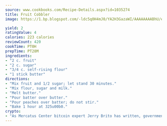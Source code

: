 ```yaml
---
source: www.cookbooks.com/Recipe-Details.aspx?id=1035274
title: Fruit Cobbler
image: https://1.bp.blogspot.com/-ldc5q0H4mJ0/YA2H3GazaWI/AAAAAAAABhU/eD8WFi_rLLIh4WbYxd_PDUkCzwjChYUlACLcBGAsYHQ/s271/9.png

yield: 2
ratingValue: 4
calories: 223 calories
reviewCount: 420
cookTime: PT0H
prepTime: PT28M
ingredients:
- "2 c. fruit"
- "2 c. sugar"
- "3/4 c. self-rising flour"
- "1 stick butter"
directions:
- "Mix fruit and 1/2 sugar; let stand 30 minutes."
- "Mix flour, sugar and milk."
- "Melt butter."
- "Pour batter over butter."
- "Pour peaches over batter; do not stir."
- "Bake 1 hour at 325u00b0."
crypto:
- "As Mercatus Center bitcoin expert Jerry Brito has written, government regulation can either be ham-fisted or light to the touch."
---
```

